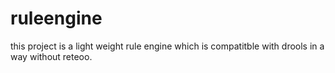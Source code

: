 # ruleengine
this project is a light weight rule engine which is compatitble with drools in a way without reteoo.
